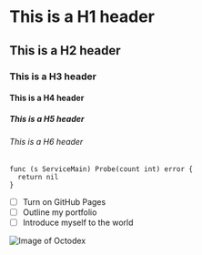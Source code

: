 # This is a H1 header
## This is a H2 header
### This is a H3 header
#### This is a H4 header
##### This is a H5 header
###### This is a H6 header

```golang
func (s ServiceMain) Probe(count int) error {
  return nil
} 
```

- [ ] Turn on GitHub Pages
- [ ] Outline my portfolio
- [ ] Introduce myself to the world

![Image of Octodex](https://octodex.github.com/images/privateinvestocat.jpg)
